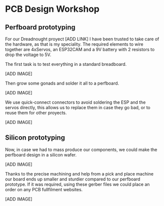 # PCB Design Workshop

## Perfboard prototyping
For our Dreadnought proyect [ADD LINK] I have been trusted to take care of the hardware, as that is my speciality. The required elements to wire together are 4xServos, an ESP32CAM and a 9V battery with 2 resistors to drop the voltage to 5V.

The first task is to test everything in a standard breadboard.

[ADD IMAGE]

Then grow some gonads and solder it all to a perfboard.

[ADD IMAGE]

We use quick-connect connectors to avoid soldering the ESP and the servos directly, this allows us to replace them in case they go bad, or to reuse them for other proyects.

[ADD IMAGE]

## Silicon prototyping
Now, in case we had to mass produce our components, we could make the perfboard design in a silicon wafer.

[ADD IMAGE]

Thanks to the precise machining and help from a pick and place machine our board ends up smaller and sturdier compared to our perfboard prototype.
If it was required, using these gerber files we could place an order on any PCB fullfilment websites.

[ADD IMAGE]
